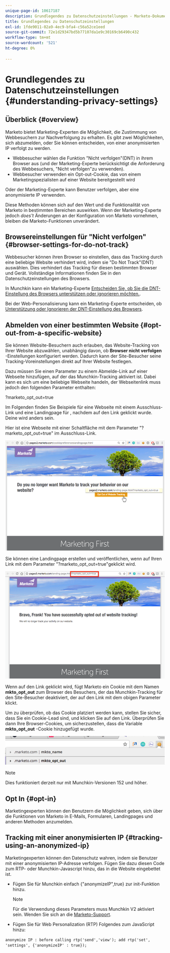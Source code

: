 ```yaml
---
unique-page-id: 10617187
description: Grundlegendes zu Datenschutzeinstellungen - Marketo-Dokumente - Produktdokumentation
title: Grundlegendes zu Datenschutzeinstellungen
exl-id: 1fde9011-02a9-4ec9-bfa4-c56a52ce1eed
source-git-commit: 72e1d29347bd5b77107da1e9c30169cb6490c432
workflow-type: tm+mt
source-wordcount: '521'
ht-degree: 0%

---
```


# Grundlegendes zu Datenschutzeinstellungen {#understanding-privacy-settings}

## Überblick {#overview}

Marketo bietet Marketing-Experten die Möglichkeit, die Zustimmung von Webbesuchern zur Nachverfolgung zu erhalten. Es gibt zwei Möglichkeiten, sich abzumelden, oder Sie können entscheiden, von einer anonymisierten IP verfolgt zu werden.

* Webbesucher wählen die Funktion &quot;Nicht verfolgen&quot;(DNT) in ihrem Browser aus (und der Marketing-Experte berücksichtigt die Anforderung des Webbesuchers, &quot;Nicht verfolgen&quot;zu verwenden).
* Webbesucher verwenden ein Opt-out-Cookie, das von einem Marketingspezialisten auf einer Website bereitgestellt wird

Oder der Marketing-Experte kann Benutzer verfolgen, aber eine anonymisierte IP verwenden.

Diese Methoden können sich auf den Wert und die Funktionalität von Marketo in bestimmten Bereichen auswirken. Wenn der Marketing-Experte jedoch *does&#39;t* Änderungen an der Konfiguration von Marketo vornehmen, bleiben die Marketo-Funktionen unverändert.

## Browsereinstellungen für &quot;Nicht verfolgen&quot; {#browser-settings-for-do-not-track}

Webbesucher können ihren Browser so einstellen, dass das Tracking durch eine beliebige Website verhindert wird, indem sie &quot;Do Not Track&quot;(DNT) auswählen. Dies verhindert das Tracking für diesen bestimmten Browser und Gerät. Vollständige Informationen finden Sie in den Datenschutzeinstellungen des Browsers.

In Munchkin kann ein Marketing-Experte [Entscheiden Sie, ob Sie die DNT-Einstellung des Browsers unterstützen oder ignorieren möchten.](/help/marketo/product-docs/administration/settings/edit-do-not-track-browser-support-settings.md).

Bei der Web-Personalisierung kann ein Marketing-Experte entscheiden, ob [Unterstützung oder Ignorieren der DNT-Einstellung des Browsers](/help/marketo/product-docs/web-personalization/getting-started/setting-web-personalization-to-do-not-track.md).

## Abmelden von einer bestimmten Website {#opt-out-from-a-specific-website}

Sie können Website-Besuchern auch erlauben, das Website-Tracking von Ihrer Website abzuwählen, unabhängig davon, ob **Browser nicht verfolgen** -Einstellungen konfiguriert werden. Dadurch kann der Site-Besucher seine Tracking-Voreinstellungen direkt auf Ihrer Website festlegen.

Dazu müssen Sie einen Parameter zu einem Abmelde-Link auf einer Webseite hinzufügen, auf der das Munchkin-Tracking aktiviert ist. Dabei kann es sich um eine beliebige Webseite handeln, der Webseitenlink muss jedoch den folgenden Parameter enthalten:

?marketo_opt_out=true

Im Folgenden finden Sie Beispiele für eine Webseite mit einem Ausschluss-Link und eine Landingpage für , nachdem auf den Link geklickt wurde. Deine wird anders sein.

Hier ist eine Webseite mit einer Schaltfläche mit dem Parameter &quot;?marketo_opt_out=true&quot; im Ausschluss-Link.

![](assets/opt-out-1.png)

Sie können eine Landingpage erstellen und veröffentlichen, wenn auf Ihren Link mit dem Parameter &quot;?marketo_opt_out=true&quot;geklickt wird.

![](assets/opt-out-2.png)

Wenn auf den Link geklickt wird, fügt Marketo ein Cookie mit dem Namen **mkto_opt_out** zum Browser des Besuchers, der das Munchkin-Tracking für den Site-Besucher deaktiviert, der auf den Link mit dem obigen Parameter klickt.

Um zu überprüfen, ob das Cookie platziert werden kann, stellen Sie sicher, dass Sie ein Cookie-Lead sind, und klicken Sie auf den Link. Überprüfen Sie dann Ihre Browser-Cookies, um sicherzustellen, dass die Variable **mkto_opt_out** -Cookie hinzugefügt wurde.

![](assets/opt-out-3.png)

>[!NOTE]
>
>Dies funktioniert derzeit nur mit Munchkin-Versionen 152 und höher.

## Opt In {#opt-in}

Marketingexperten können den Benutzern die Möglichkeit geben, sich über die Funktionen von Marketo in E-Mails, Formularen, Landingpages und anderen Methoden anzumelden.

## Tracking mit einer anonymisierten IP {#tracking-using-an-anonymized-ip}

Marketingexperten können den Datenschutz wahren, indem sie Benutzer mit einer anonymisierten IP-Adresse verfolgen. Fügen Sie dazu diesen Code zum RTP- oder Munchkin-Javascript hinzu, das in die Website eingebettet ist.

* Fügen Sie für Munchkin einfach {&quot;anonymizeIP&quot;,true} zur init-Funktion hinzu.

   >[!NOTE]
   >
   >Für die Verwendung dieses Parameters muss Munchkin V2 aktiviert sein. Wenden Sie sich an die [Marketo-Support](https://nation.marketo.com/community/support_solutions).

* Fügen Sie für Web Personalization (RTP) Folgendes zum JavaScript hinzu:

`anonymize IP : before calling rtp('send','view'); add rtp('set', 'settings', {'anonymizeIP' : true});`
